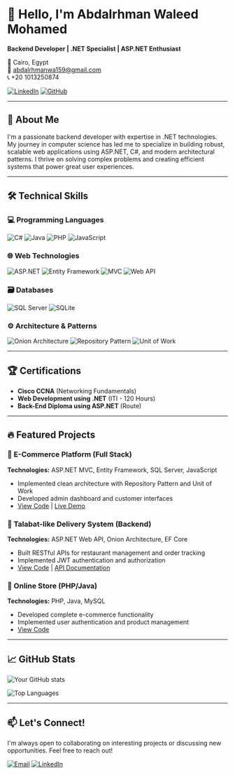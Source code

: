 # 👋 Hello, I'm Abdalrhman Waleed Mohamed

**Backend Developer | .NET Specialist | ASP.NET Enthusiast**

📍 Cairo, Egypt  
📧 abdalrhmanwa159@gmail.com  
📞 +20 1013250874  

[![LinkedIn](https://img.shields.io/badge/LinkedIn-Connect-blue?style=flat-square&logo=linkedin)](https://www.linkedin.com/in/abdalrhman-waleed-8b08b52a5/)
[![GitHub](https://img.shields.io/badge/GitHub-Follow-black?style=flat-square&logo=github)](https://github.com/Abdalrhman119)

---

## 🚀 About Me

I'm a passionate backend developer with expertise in .NET technologies. My journey in computer science has led me to specialize in building robust, scalable web applications using ASP.NET, C#, and modern architectural patterns. I thrive on solving complex problems and creating efficient systems that power great user experiences.

---

## 🛠 Technical Skills

### 💻 Programming Languages
![C#](https://img.shields.io/badge/-C%23-239120?style=flat-square&logo=c-sharp&logoColor=white)
![Java](https://img.shields.io/badge/-Java-007396?style=flat-square&logo=java&logoColor=white)
![PHP](https://img.shields.io/badge/-PHP-777BB4?style=flat-square&logo=php&logoColor=white)
![JavaScript](https://img.shields.io/badge/-JavaScript-F7DF1E?style=flat-square&logo=javascript&logoColor=black)

### 🌐 Web Technologies
![ASP.NET](https://img.shields.io/badge/-ASP.NET-512BD4?style=flat-square&logo=.net&logoColor=white)
![Entity Framework](https://img.shields.io/badge/-Entity%20Framework-512BD4?style=flat-square&logo=.net&logoColor=white)
![MVC](https://img.shields.io/badge/-MVC-888888?style=flat-square)
![Web API](https://img.shields.io/badge/-Web%20API-888888?style=flat-square)

### 🗃 Databases
![SQL Server](https://img.shields.io/badge/-SQL%20Server-CC2927?style=flat-square&logo=microsoft-sql-server&logoColor=white)
![SQLite](https://img.shields.io/badge/-SQLite-003B57?style=flat-square&logo=sqlite&logoColor=white)

### ⚙️ Architecture & Patterns
![Onion Architecture](https://img.shields.io/badge/-Onion%20Architecture-888888?style=flat-square)
![Repository Pattern](https://img.shields.io/badge/-Repository%20Pattern-888888?style=flat-square)
![Unit of Work](https://img.shields.io/badge/-Unit%20of%20Work-888888?style=flat-square)

---

## 🏆 Certifications

- **Cisco CCNA** (Networking Fundamentals)
- **Web Development using .NET** (ITI - 120 Hours)
- **Back-End Diploma using ASP.NET** (Route)

---

## 🔥 Featured Projects

### 🛒 E-Commerce Platform (Full Stack)
**Technologies:** ASP.NET MVC, Entity Framework, SQL Server, JavaScript  
- Implemented clean architecture with Repository Pattern and Unit of Work
- Developed admin dashboard and customer interfaces
- [View Code](#) | [Live Demo](#)

### 🚀 Talabat-like Delivery System (Backend)
**Technologies:** ASP.NET Web API, Onion Architecture, EF Core  
- Built RESTful APIs for restaurant management and order tracking
- Implemented JWT authentication and authorization
- [View Code](#) | [API Documentation](#)

### 🏪 Online Store (PHP/Java)
**Technologies:** PHP, Java, MySQL  
- Developed complete e-commerce functionality
- Implemented user authentication and product management
- [View Code](#)

---

## 📈 GitHub Stats

![Your GitHub stats](https://github-readme-stats.vercel.app/api?username=Abdalrhman119&show_icons=true&theme=radical)

![Top Languages](https://github-readme-stats.vercel.app/api/top-langs/?username=Abdalrhman119&layout=compact&theme=radical)

---

## 📫 Let's Connect!

I'm always open to collaborating on interesting projects or discussing new opportunities. Feel free to reach out!

[![Email](https://img.shields.io/badge/-Email-D14836?style=flat-square&logo=gmail&logoColor=white)](mailto:abdalrhmanwa159@gmail.com)
[![LinkedIn](https://img.shields.io/badge/-LinkedIn-0077B5?style=flat-square&logo=linkedin&logoColor=white)](https://www.linkedin.com/in/abdalrhman-waleed-8b08b52a5/)
